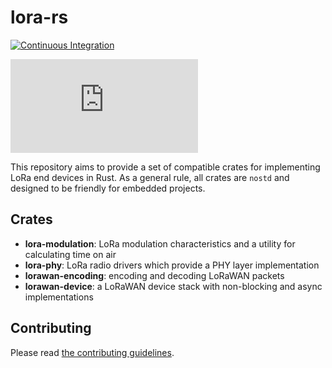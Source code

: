 # lora-rs

[![Continuous Integration](https://github.com/lora-rs/lora-rs/actions/workflows/rust.yml/badge.svg)](https://github.com/lora-rs/lora-rs/actions/workflows/rust.yml)

[![Matrix](https://img.shields.io/matrix/public-lora-wan-rs%3Amatrix.org)](https://matrix.to/#/#public-lora-wan-rs:matrix.org)

This repository aims to provide a set of compatible crates for implementing LoRa end devices in Rust. 
As a general rule, all crates are `nostd` and designed to be friendly for embedded projects.

## Crates

* **lora-modulation**: LoRa modulation characteristics and a utility for calculating time on air
* **lora-phy**: LoRa radio drivers which provide a PHY layer implementation
* **lorawan-encoding**: encoding and decoding LoRaWAN packets
* **lorawan-device**: a LoRaWAN device stack with non-blocking and async implementations

## Contributing

Please read [the contributing guidelines](CONTRIBUTING.md).
